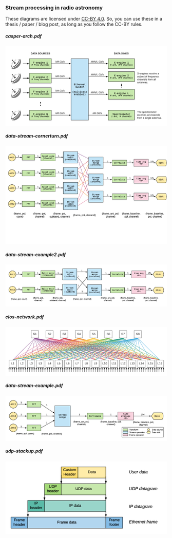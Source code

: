 ### Stream processing in radio astronomy

These diagrams are licensed under [CC-BY 4.0](https://creativecommons.org/licenses/by/4.0/). 
So, you can use these in a thesis / paper / blog post, as long as you follow the CC-BY rules.

##### casper-arch.pdf

![casper-arch.pdf](casper-arch.png)

##### data-stream-cornerturn.pdf

![data-stream-cornerturn.pdf](data-stream-cornerturn.png)

##### data-stream-example2.pdf

![data-stream-example2.pdf](data-stream-example2.png)

##### clos-network.pdf

![clos-network.pdf](clos-network.png)

##### data-stream-example.pdf

![data-stream-example.pdf](data-stream-example.png)

##### udp-stackup.pdf

![udp-stackup.pdf](udp-stackup.png)
